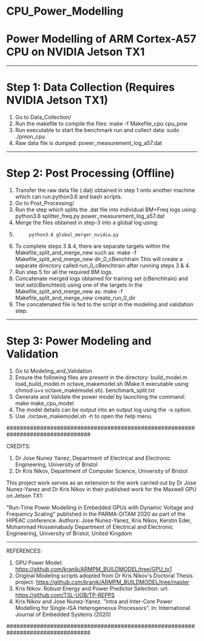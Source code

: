 # CPU_Power_Modelling
# Power Modelling of ARM Cortex-A57 CPU on NVIDIA Jetson TX1

*******************************************************************************
# Step 1: Data Collection (Requires NVIDIA Jetson TX1)
1)  Go to Data_Collection/
2)  Run the makefile to compile the files: 
            make -f Makefile_cpu cpu_pow
4)  Run executable to start the benchmark run and collect data: 
            sudo ./pmon_cpu
5)  Raw data file is dumped: 
            power_measurement_log_a57.dat
*******************************************************************************

# Step 2: Post Processing (Offline)
1)  Transfer the raw data file (.dat) obtained in step 1 onto another machine 
    which can run python3.6 and bash scripts.
2)  Go to Post_Processing/
3)  Run the step which splits the .dat file into individual BM+Freq logs using: 
            python3.6 splitter_freq.py power_measurement_log_a57.dat
4)  Merge the files obtained in step-3 into a global log using: 
5)          python3.6 global_merger_nvidia.py
6)  To complete steps 3 & 4, there are separate targets within the
    Makefile_split_and_merge_new such as: 
            make -f Makefile_split_and_merge_new dir_0_cBenchtrain 
    This will create a separate directory called run_0_cBenchtrain after running 
    steps 3 & 4.
6)  Run step 5 for all the required BM logs.
7)  Concatenate merged logs obtained for training set (cBenchtrain) and test
    set(cBenchtest) using one of the targets in the Makefile_split_and_merge_new as:
            make -f Makefile_split_and_merge_new create_run_0_dir
8)  The concatenated file is fed to the script in the modeling and validation
    step.

***********************************************************************************

# Step 3: Power Modeling and Validation
1)  Go to Modeling_and_Validation
2)  Ensure the following files are present in the directory:
	   build_model.m
	   load_build_model.m
	   octave_makemodel.sh (Make it executable using chmod u+x
    octave_makemodel.sh).
	   benchmark_split.txt
3)  Generate and Validate the power model by launching the command: 
            make make_cpu_model
4)  The model details can be output into an output log using the -s option.
5)  Use ./octave_makemodel.sh -h to open the help menu.

#################################################################################

CREDITS:
1)  Dr Jose Nunez Yanez, Department of Electrical and Electronic Engineering, University of Bristol
2)  Dr Kris Nikov, Department of Computer Science, University of Bristol

This project work serves as an extension to the work carried out by Dr Jose Nunez-Yanez
and Dr Kris Nikov in their published work for the Maxwell GPU on Jetson TX1:

"Run-Time Power Modelling in Embedded GPUs with Dynamic Voltage and Frequency 
Scaling" published in the PARMA-DITAM 2020 as part of the HIPEAC conference.
Authors: Jose Nunez-Yanez, Kris Nikov, Kerstin Eder, Mohammad Hosseinabady
Department of Electrical and Electronic Engineering, University of Bristol, 
United Kingdom

*********************************************************************************

REFERENCES:
1)  GPU Power Model: https://github.com/kranik/ARMPM_BUILDMODEL/tree/GPU_tx1
2)  Original Modeling scripts adopted from Dr Kris Nikov's Doctoral Thesis
    project: https://github.com/kranik/ARMPM_BUILDMODEL/tree/master
3)  Kris Nikov. Robust Energy and Power Predictor Selection. url: 
    https://github.com/TSL-UOB/TP-REPPS
4)  Kris Nikov and Jose Nunez-Yanez. "Intra and Inter-Core Power Modelling
    for Single-ISA Heterogeneous Processors". In: International Journal
    of Embedded Systems (2020)

#################################################################################
